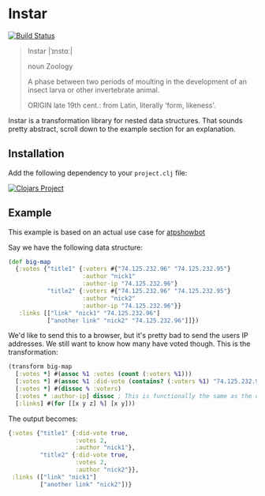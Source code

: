 # Instar

[![Build Status](https://travis-ci.org/boxed/instar.svg?branch=master)](https://travis-ci.org/boxed/instar)

> Instar |ˈɪnstɑː|
>
> noun Zoology
>
> A phase between two periods of moulting in the development of an insect larva or other invertebrate animal.
>
> ORIGIN late 19th cent.: from Latin, literally ‘form, likeness’.

Instar is a transformation library for nested data structures. That sounds
pretty abstract, scroll down to the example section for an explanation.

## Installation

Add the following dependency to your `project.clj` file:

[![Clojars Project](http://clojars.org/instar/latest-version.svg)](http://clojars.org/instar)

## Example

This example is based on an actual use case for [atpshowbot](https://github.com/boxed/atpshowbot)

Say we have the following data structure:

```clojure
(def big-map
  {:votes {"title1" {:voters #{"74.125.232.96" "74.125.232.95"}
                     :author "nick1"
                     :author-ip "74.125.232.96"}
           "title2" {:voters #{"74.125.232.96" "74.125.232.95"}
                     :author "nick2"
                     :author-ip "74.125.232.96"}}
   :links [["link" "nick1" "74.125.232.96"]
           ["another link" "nick2" "74.125.232.96"]]})

```

We'd like to send this to a browser, but it's pretty bad to send the users IP
addresses. We still want to know how many have voted though. This is the
transformation:

```clojure
(transform big-map
  [:votes *] #(assoc %1 :votes (count (:voters %1)))
  [:votes *] #(assoc %1 :did-vote (contains? (:voters %1) "74.125.232.96"))
  [:votes *] #(dissoc % :voters)
  [:votes * :author-ip] dissoc ; This is functionally the same as the dissoc above, but is a bit nicer to read
  [:links] #(for [[x y z] %] [x y]))
```

The output becomes:

```clojure
{:votes {"title1" {:did-vote true,
                   :votes 2,
                   :author "nick1"},
         "title2" {:did-vote true,
                   :votes 2,
                   :author "nick2"}},
 :links (["link" "nick1"]
         ["another link" "nick2"])}
```
